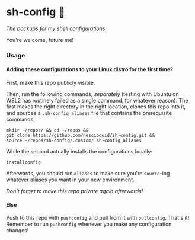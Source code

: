 # sh-config 💾

_The backups for my shell configurations._

You're welcome, future me!

### Usage

#### Adding these configurations to your Linux distro for the first time?

First, make this repo publicly visible.

Then, run the following commands, _separately_ (testing with Ubuntu on WSL2 has routinely failed as a single command, for whatever reason). The first makes the right directory in the right location, clones this repo into it, and sources a `.sh-config_aliases` file that contains the prerequisite commands:

```shell
mkdir ~/repos/ && cd ~/repos &&
git clone https://github.com/nescioquid/sh-config.git &&
source ~/repos/sh-config/.custom/.sh-config_aliases
```

While the second actually installs the configurations locally:

```shell
installconfig
```

Afterwards, you should run `aliases` to make sure you're `source`-ing whatever aliases you want in your new environment.

_Don't forget to make this repo private again afterwards!_

#### Else

Push to this repo with `pushconfig` and pull from it with `pullconfig`. That's it! Remember to run `pushconfig` whenever you make any configuration changes!
